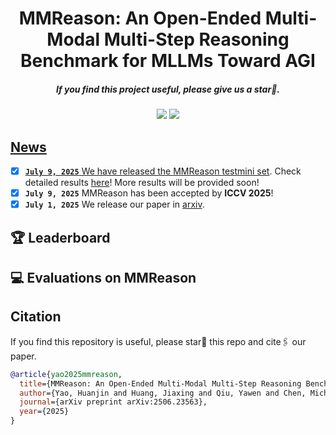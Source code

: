 <div align="center">

<h1> MMReason: An Open-Ended Multi-Modal Multi-Step Reasoning Benchmark for MLLMs Toward AGI </h1>


<h5 align="center"> If you find this project useful, please give us a star🌟.

<h5 align="center"> 

<a href='https://arxiv.org/abs/2506.23563'><img src='https://img.shields.io/badge/Paper-Arxiv-red'></a>
<a href='https://huggingface.co/datasets/HuanjinYao/MMReason'><img src='https://img.shields.io/badge/Dataset-Huggingface-yellow'>
<!--
<a href='https://huggingface.co/HuanjinYao/Mulberry_llava_8b'><img src='https://img.shields.io/badge/%F0%9F%A4%97%20Hugging%20Face-Models-blue'>
<a href='https://huggingface.co/datasets/HuanjinYao/Mulberry-SFT'><img src='https://img.shields.io/badge/Dataset-Huggingface-yellow'>
-->
<!--<a href='https://huggingface.co/collections/HuanjinYao/denseconnector-66500e173fc8c9f05dc98dea'><img src='https://img.shields.io/badge/%F0%9F%A4%97%20Hugging%20Face-Models-blue'></a>
[![zhihu](https://img.shields.io/badge/-知乎-000000?logo=zhihu&logoColor=0084FF)](https://zhuanlan.zhihu.com/p/700000183)
<a href='https://huggingface.co/spaces/HuanjinYao/DenseConnector-v1.5-8B'><img src='https://img.shields.io/badge/🤗-Open%20In%20Spaces-blue.svg'></a>-->

<!--
[Huanjin Yao](https://scholar.google.com/citations?user=pDtsCBQAAAAJ&hl=zh-CN)<sup>2,3*</sup>,
[Qixiang Yin](https://jxhuang0508.github.io/)<sup>4*</sup>,
[Jingyi Zhang]()<sup>1</sup>,
[Min Yang]()<sup>2</sup>,
[Yibo Wang]()<sup>3</sup>,
[Wenhao Wu]()<sup>5</sup>,

[Fei Su]()<sup>4</sup>,
[Li Shen]()<sup>1</sup>,
[Minghui Qiu]()<sup>2</sup>,
[Dacheng Tao]()<sup>1</sup>
[Jiaxing Huang](https://jxhuang0508.github.io)<sup>1✉️</sup>


<sup>1</sup>[Nanyang Technological University](https://www.ntu.edu.sg/), <sup>2</sup>[ByteDance](), <sup>3</sup>[Tsinghua University](https://www.tsinghua.edu.cn/en/), <sup>4</sup>[BUPT](), <sup>5</sup>[USYD](https://www.sysu.edu.cn/sysuen/)

<sup>*</sup>Equal Contribution,       <sup>✉️</sup>Corresponding Author

-->

</h5>
</div>


## News
- [x] **`July 9, 2025`** We have released the MMReason [testmini set](https://huggingface.co/datasets/HuanjinYao/MMReason). Check detailed results [here]()! More results will be provided soon!
- [x] **`July 9, 2025`** MMReason has been accepted by **ICCV 2025**!
- [x] **`July 1, 2025`** We release our paper in [arxiv](https://arxiv.org/abs/2506.23563).

## 🏆 Leaderboard


## 💻 Evaluations on MMReason


## Citation
If you find this repository is useful, please star🌟 this repo and cite🖇️ our paper.
```bibtex
@article{yao2025mmreason,
  title={MMReason: An Open-Ended Multi-Modal Multi-Step Reasoning Benchmark for MLLMs Toward AGI},
  author={Yao, Huanjin and Huang, Jiaxing and Qiu, Yawen and Chen, Michael K and Liu, Wenzheng and Zhang, Wei and Zeng, Wenjie and Zhang, Xikun and Zhang, Jingyi and Song, Yuxin and others},
  journal={arXiv preprint arXiv:2506.23563},
  year={2025}
}
